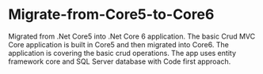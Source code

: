 # Migrate-from-Core5-to-Core6
Migrated from .Net Core5  into .Net Core 6 application. The basic Crud MVC Core application is built in Core5 and then migrated into Core6. The application is covering the basic crud operations. The app uses entity framework core and SQL Server database with Code first approach.
